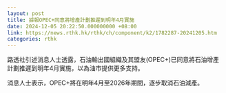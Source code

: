 ```yaml
---
layout: post
title: 據報OPEC+同意將增產計劃推遲到明年4月實施
date: 2024-12-05 20:22:50.000000000 +08:00
link: https://news.rthk.hk/rthk/ch/component/k2/1782287-20241205.htm
categories: rthk
---
```


路透社引述消息人士透露，石油輸出國組織及其盟友(OPEC+)已同意將石油增產計劃推遲到明年4月實施，以為油市提供更多支持。

消息人士表示，OPEC+將在明年4月至2026年期間，逐步取消石油減產。
